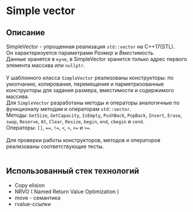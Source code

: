 # Simple vector

## Описание

SimpleVector - упрощенная реализация `std::vector` на C++17(STL).<br>
Он характеризуется параметрами *Размер* и *Вместимость*.<br>
Данные хранятся в `куче`, в SimpleVector хранится только адрес первого элемента массива или `nullptr`.<br><br>
У шаблонного класса `SimpleVector` реализованы конструкторы: по умолчанию, копирования, перемещения и парметризованные конструкторы для задания размера, вместимости и содержимого массива.<br>
Для `SimpleVector` разработаны методы и операторы аналогичные по функционалу методам и операторам `std::vector`.<br>
Методы: `GetSize`, `GetCapacity`, `IsEmpty`, `PushBack`, `PopBack`, `Insert`, `Erase`, `swap`, `Reserve`, `At`, `Clear`, `Resize`, `begin`, `end`, `cbegin` и `cend`.<br>
Операторы: `[]`, `==`, `!=`, `<`, `>`, `<=` и `>=`.<br><br>
Для проверки работы конструкторов, методов и операторов реализованы соответствующие тесты.<br><br>

## Использованный стек технологий
  - Copy elision
  - NRVO ( Named Return Value Optimization )
  - move - семантика
  - rvalue-ссылки
